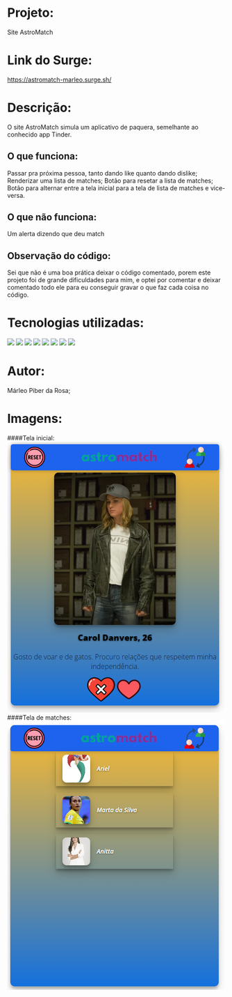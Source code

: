 # Projeto:
Site AstroMatch

# Link do Surge:
https://astromatch-marleo.surge.sh/

# Descrição:
O site AstroMatch simula um aplicativo de paquera, semelhante ao conhecido app Tinder.

## O que funciona:
Passar pra próxima pessoa, tanto dando like quanto dando dislike;
Renderizar uma lista de matches;
Botão para resetar a lista de matches;
Botão para alternar entre a tela inicial para a tela de lista de matches e vice-versa.

## O que não funciona:
Um alerta dizendo que deu match

## Observação do código:
Sei que não é uma boa prática deixar o código comentado, porem este projeto foi de grande dificuldades para mim, e optei por comentar e deixar comentado todo ele para eu conseguir gravar o que faz cada coisa no código.

# Tecnologias utilizadas:
<div>
<img src="https://img.shields.io/badge/Visual_Studio_Code-0078D4?style=for-the-badge&logo=visual%20studio%20code&logoColor=white">
<img src="https://img.shields.io/badge/JavaScript-F7DF1E?style=for-the-badge&logo=javascript&logoColor=black">
<img src="https://img.shields.io/badge/HTML5-E34F26?style=for-the-badge&logo=html5&logoColor=white">
<img src="https://img.shields.io/badge/CSS-239120?&style=for-the-badge&logo=css3&logoColor=white">
<img src="https://img.shields.io/badge/styled--components-DB7093?style=for-the-badge&logo=styled-components&logoColor=white">
<img src="https://img.shields.io/badge/GitHub-100000?style=for-the-badge&logo=github&logoColor=white">
<img src="https://img.shields.io/badge/Slack-4A154B?style=for-the-badge&logo=slack&logoColor=white">
<img src="https://img.shields.io/badge/React-20232A?style=for-the-badge&logo=react&logoColor=61DAFB">
</div>

# Autor:
Márleo Piber da Rosa;

  
# Imagens:
####Tela inicial:
<img src="src/assets/img/tela-inicial.png"/>
####Tela de matches:
<img src="src/assets/img/tela-matches.png">
